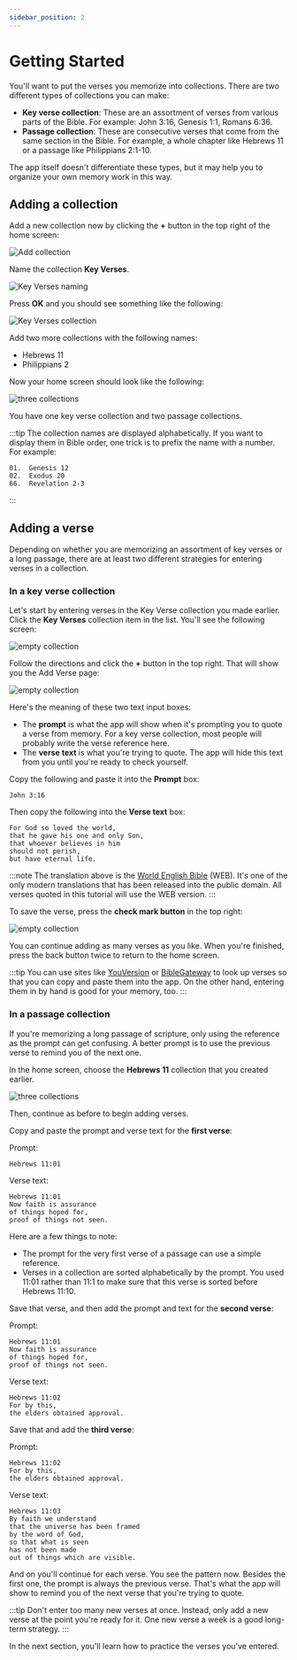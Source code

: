 ```yaml
---
sidebar_position: 2
---
```


# Getting Started

You'll want to put the verses you memorize into collections. There are two different types of collections you can make:

- **Key verse collection**: These are an assortment of verses from various parts of the Bible. For example: John 3:16, Genesis 1:1, Romans 6:36.
- **Passage collection**: These are consecutive verses that come from the same section in the Bible. For example, a whole chapter like Hebrews 11 or a passage like Philippians 2:1-10.

The app itself doesn't differentiate these types, but it may help you to organize your own memory work in this way.

## Adding a collection

Add a new collection now by clicking the **+** button in the top right of the home screen:

<div class="bordered-image">

![Add collection](img/collection-1.png)
</div>


Name the collection **Key Verses**. 

<div class="bordered-image">

![Key Verses naming](img/collection-2.png)
</div>

Press **OK** and you should see something like the following:

<div class="bordered-image">

![Key Verses collection](img/collection-3.png)
</div>

Add two more collections with the following names:

- Hebrews 11
- Philippians 2

Now your home screen should look like the following:

<div class="bordered-image">

![three collections](img/collection-4.png)
</div>

You have one key verse collection and two passage collections.

:::tip
The collection names are displayed alphabetically. If you want to display them in Bible order, one trick is to prefix the name with a number. For example:

```
01.  Genesis 12
02.  Exodus 20
66.  Revelation 2-3
```
:::

## Adding a verse

Depending on whether you are memorizing an assortment of key verses or a long passage, there are at least two different strategies for entering verses in a collection.

### In a key verse collection

Let's start by entering verses in the Key Verse collection you made earlier. Click the **Key Verses** collection item in the list. You'll see the following screen:

<div class="bordered-image">

![empty collection](img/add-verse-1.png)
</div>

Follow the directions and click the **+** button in the top right. That will show you the Add Verse page:

<div class="bordered-image">

![empty collection](img/add-verse-2.png)
</div>

Here's the meaning of these two text input boxes:

- The **prompt** is what the app will show when it's prompting you to quote a verse from memory. For a key verse collection, most people will probably write the verse reference here.
- The **verse text** is what you're trying to quote. The app will hide this text from you until you're ready to check yourself.

Copy the following and paste it into the **Prompt** box:

```text
John 3:16
```

Then copy the following into the **Verse text** box:

```text
For God so loved the world, 
that he gave his one and only Son, 
that whoever believes in him 
should not perish, 
but have eternal life.
```

:::note
The translation above is the [World English Bible](https://worldenglish.bible/) (WEB). It's one of the only modern translations that has been released into the public domain. All verses quoted in this tutorial will use the WEB version.
:::

To save the verse, press the **check mark button** in the top right:

<div class="bordered-image">

![empty collection](img/add-verse-3.png)
</div>

You can continue adding as many verses as you like. When you're finished, press the back button twice to return to the home screen.

:::tip
You can use sites like [YouVersion](https://www.bible.com/) or [BibleGateway](https://www.biblegateway.com/) to look up verses so that you can copy and paste them into the app. On the other hand, entering them in by hand is good for your memory, too.
:::

### In a passage collection

If you're memorizing a long passage of scripture, only using the reference as the prompt can get confusing. A better prompt is to use the previous verse to remind you of the next one.

In the home screen, choose the **Hebrews 11** collection that you created earlier.

<div class="bordered-image">

![three collections](img/collection-4.png)
</div>

Then, continue as before to begin adding verses.

Copy and paste the prompt and verse text for the **first verse**:

Prompt:

```text
Hebrews 11:01
```

Verse text:

```text
Hebrews 11:01
Now faith is assurance 
of things hoped for, 
proof of things not seen.
```

Here are a few things to note:

- The prompt for the very first verse of a passage can use a simple reference.
- Verses in a collection are sorted alphabetically by the prompt. You used 11:01 rather than 11:1 to make sure that this verse is sorted before Hebrews 11:10.

Save that verse, and then add the prompt and text for the **second verse**:

Prompt:

```text
Hebrews 11:01
Now faith is assurance 
of things hoped for, 
proof of things not seen.
```

Verse text:

```text
Hebrews 11:02
For by this, 
the elders obtained approval. 
```

Save that and add the **third verse**:

Prompt:

```text
Hebrews 11:02
For by this, 
the elders obtained approval.
```

Verse text:

```text
Hebrews 11:03
By faith we understand 
that the universe has been framed 
by the word of God, 
so that what is seen 
has not been made 
out of things which are visible.
```

And on you'll continue for each verse. You see the pattern now. Besides the first one, the prompt is always the previous verse. That's what the app will show to remind you of the next verse that you're trying to quote.

:::tip
Don't enter too many new verses at once. Instead, only add a new verse at the point you're ready for it. One new verse a week is a good long-term strategy.
:::

In the next section, you'll learn how to practice the verses you've entered.